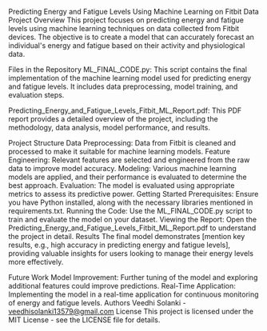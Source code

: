 Predicting Energy and Fatigue Levels Using Machine Learning on Fitbit Data
Project Overview
This project focuses on predicting energy and fatigue levels using machine learning techniques on data collected from Fitbit devices. The objective is to create a model that can accurately forecast an individual's energy and fatigue based on their activity and physiological data.

Files in the Repository
ML_FINAL_CODE.py: This script contains the final implementation of the machine learning model used for predicting energy and fatigue levels. It includes data preprocessing, model training, and evaluation steps.

Predicting_Energy_and_Fatigue_Levels_Fitbit_ML_Report.pdf: This PDF report provides a detailed overview of the project, including the methodology, data analysis, model performance, and results.

Project Structure
Data Preprocessing: Data from Fitbit is cleaned and processed to make it suitable for machine learning models.
Feature Engineering: Relevant features are selected and engineered from the raw data to improve model accuracy.
Modeling: Various machine learning models are applied, and their performance is evaluated to determine the best approach.
Evaluation: The model is evaluated using appropriate metrics to assess its predictive power.
Getting Started
Prerequisites: Ensure you have Python installed, along with the necessary libraries mentioned in requirements.txt.
Running the Code: Use the ML_FINAL_CODE.py script to train and evaluate the model on your dataset.
Viewing the Report: Open the Predicting_Energy_and_Fatigue_Levels_Fitbit_ML_Report.pdf to understand the project in detail.
Results
The final model demonstrates [mention key results, e.g., high accuracy in predicting energy and fatigue levels], providing valuable insights for users looking to manage their energy levels more effectively.

Future Work
Model Improvement: Further tuning of the model and exploring additional features could improve predictions.
Real-Time Application: Implementing the model in a real-time application for continuous monitoring of energy and fatigue levels.
Authors
Veedhi Solanki - veedhisolanki13579@gmail.com
License
This project is licensed under the MIT License - see the LICENSE file for details.

